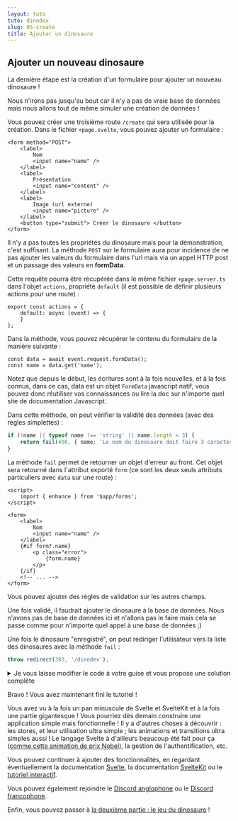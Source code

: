 ```yaml
---
layout: tuto
tuto: dinodex
slug: 05-create
title: Ajouter un dinosaure
---
```


<script>
  import CodeCreation from './CodeCreation.md';
</script>

## Ajouter un nouveau dinosaure

La dernière étape est la création d'un formulaire pour ajouter un nouveau dinosaure !

Nous n'irons pas jusqu'au bout car il n'y a pas de vraie base de données mais nous allons tout de même simuler une création de données !

Vous pouvez créer une troisième route `/create` qui sera utilisée pour la création. Dans le fichier `+page.svelte`, vous pouvez ajouter un formulaire :

```svelte
<form method="POST">
	<label>
		Nom
		<input name="name" />
	</label>
	<label>
		Présentation
		<input name="content" />
	</label>
	<label>
		Image (url externe)
		<input name="picture" />
	</label>
	<button type="submit"> Créer le dinosaure </button>
</form>
```

Il n'y a pas toutes les propriétés du dinosaure mais pour la démonstration, c'est suffisant. La méthode `POST` sur le formulaire aura pour incidence de ne pas ajouter les valeurs du formulaire dans l'url mais via un appel HTTP post et un passage des valeurs en **formData**.

Cette requête pourra être récupérée dans le même fichier `+page.server.ts` dans l'objet `actions`, propriété `default` (il est possible de définir plusieurs actions pour une route) :

```svelte
export const actions = {
	default: async (event) => {
	}
};
```

Dans la méthode, vous pouvez récupérer le contenu du formulaire de la manière suivante :

```
const data = await event.request.formData();
const name = data.get('name');
```

Notez que depuis le début, les écritures sont à la fois nouvelles, et à la fois connus, dans ce cas, data est un objet `FormData` javascript natif, vous pouvez donc réutiliser vos connaissances ou lire la doc sur n'importe quel site de documentation Javascript.

Dans cette méthode, on peut vérifier la validité des données (avec des règles simplettes) :

```typescript
if (!name || typeof name !== 'string' || name.length < 3) {
	return fail(400, { name: 'Le nom du dinosaure doit faire 3 caractères au minimum.' });
}
```

La méthode `fail` permet de retourner un objet d'erreur au front. Cet objet sera retourné dans l'attribut exporté `form` (ce sont les deux seuls attributs particuliers avec `data` sur une route) :

```svelte
<script>
	import { enhance } from '$app/forms';
</script>

<form>
	<label>
		Nom
		<input name="name" />
	</label>
	{#if form?.name}
		<p class="error">
			{form.name}
		</p>
	{/if}
	<!-- ... -->
</form>
```

Vous pouvez ajouter des règles de validation sur les autres champs.

Une fois validé, il faudrait ajouter le dinosaure à la base de données. Nous n'avons pas de base de données ici et n'allons pas le faire mais cela se passe comme pour n'importe quel appel à une base de données ;)

Une fois le dinosaure "enregistré", on peut rediriger l'utilisateur vers la liste des dinosaures avec la méthode `fail` :

```typescript
throw redirect(303, '/dinodex');
```

<details>
  <summary>Je vous laisse modifier le code à votre guise et vous propose une solution complète</summary>
  <CodeCreation/>
</details>

Bravo ! Vous avez maintenant fini le tutoriel !

Vous avez vu à la fois un pan minuscule de Svelte et SvelteKit et à la fois une partie gigantesque ! Vous pourriez dès demain construire une application simple mais fonctionnelle ! Il y a d'autres choses à découvrir : les stores, et leur utilisation ultra simple ; les animations et transitions ultra simples aussi ! Le langage Svelte à d'ailleurs beaucoup été fait pour ça ([comme cette animation de prix Nobel](https://www.spiegel.de/wissenschaft/zirkel-der-genies-a-90c50289-30ac-4a4b-bc49-348676ce6687)), la gestion de l'authentification, etc.

Vous pouvez continuer à ajouter des fonctionnalités, en regardant éventuellement la documentation [Svelte](https://svelte.dev/docs), la documentation [SvelteKit](https://kit.svelte.dev/docs/introduction) ou le [tutoriel interactif](https://learn.svelte.dev/tutorial/introducing-sveltekit).

Vous pouvez également rejoindre le [Discord anglophone](https://svelte.dev/chat) ou le [Discord francophone](https://discord.gg/bk2PE5Qs6).

Enfin, vous pouvez passer à [la deuxième partie : le jeu du dinosaure](/tuto/dino-game/00-introduction) !
